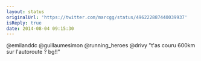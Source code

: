 ```yaml
---
layout: status
originalUrl: 'https://twitter.com/marcgg/status/496222887440039937'
isReply: true
date: 2014-08-04 09:15:30
---
```


@emilanddc @guillaumesimon @running_heroes @drivy "t'as couru 600km sur l'autoroute ? bg!!"
